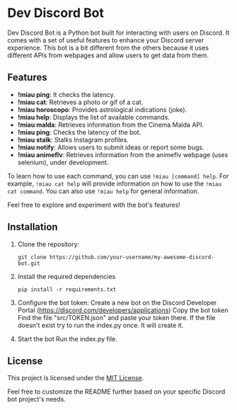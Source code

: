 # Dev Discord Bot
Dev Discord Bot is a Python bot built for interacting with users on Discord. It comes with a set of useful features to enhance your Discord server experience. This bot is a bit different from the others because it uses different APIs from webpages and allow users to get data from them.

## Features

- **!miau ping**: It checks the latency.
- **!miau cat**: Retrieves a photo or gif of a cat.
- **!miau horoscopo**: Provides astrological indications (joke).
- **!miau help**: Displays the list of available commands.
- **!miau malda**: Retrieves information from the Cinema Malda API.
- **!miau ping**: Checks the latency of the bot.
- **!miau stalk**: Stalks Instagram profiles.
- **!miau notify**: Allows users to submit ideas or report some bugs.
- **!miau animeflv**: Retrieves information from the animeflv webpage (uses selenium), under development. 

To learn how to use each command, you can use `!miau [command] help`. For example, `!miau cat help` will provide information on how to use the `!miau cat command`. You can also use `!miau help` for general information.

Feel free to explore and experiment with the bot's features!

## Installation

1. Clone the repository:
   ```shell
   git clone https://github.com/your-username/my-awesome-discord-bot.git
   
2. Install the required dependencies
   ```shell
   pip install -r requirements.txt

3. Configure the bot token:
   Create a new bot on the Discord Developer Portal (https://discord.com/developers/applications)
   Copy the bot token
   Find the file "src/TOKEN.json" and paste your token there.
   If the file doesn't exist try to run the index.py once. It will create it.

4. Start the bot
   Run the index.py file.

## License
This project is licensed under the <ins>MIT License</ins>.

Feel free to customize the README further based on your specific Discord bot project's needs.
